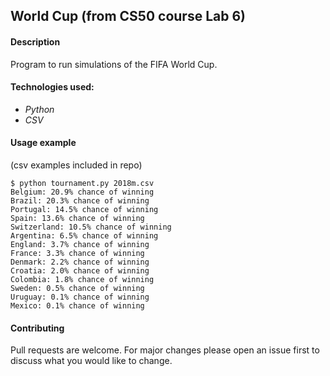 ## World Cup (from CS50 course Lab 6)

#### Description
Program to run simulations of the FIFA World Cup.

#### Technologies used:
- *Python*
- *CSV*

#### Usage example
(csv examples included in repo) 
```
$ python tournament.py 2018m.csv
Belgium: 20.9% chance of winning
Brazil: 20.3% chance of winning
Portugal: 14.5% chance of winning
Spain: 13.6% chance of winning
Switzerland: 10.5% chance of winning
Argentina: 6.5% chance of winning
England: 3.7% chance of winning
France: 3.3% chance of winning
Denmark: 2.2% chance of winning
Croatia: 2.0% chance of winning
Colombia: 1.8% chance of winning
Sweden: 0.5% chance of winning
Uruguay: 0.1% chance of winning
Mexico: 0.1% chance of winning
```

#### Contributing
Pull requests are welcome. For major changes please open an issue first to discuss what you would like to change.